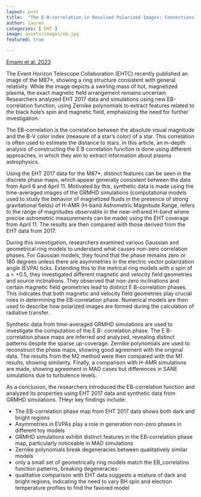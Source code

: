 ```yaml
---
layout: post
title:  "The E-B-correlation in Resolved Polarized Images: Connections to Astrophysics of Black Holes"
author: lauren
categories: [ EHT ]
image: assets/images/eb.jpg
featured: true

---
```

[Emami et al. 2023](https://arxiv.org/pdf/2305.00387)

The Event Horizon Telescope Collaboration (EHTC) recently published an image of the M87*, showing a ring structure consistent with general relativity. While the image depicts a swirling mass of hot, magnetized plasma, the exact magnetic field arrangement remains uncertain. Researchers analyzed EHT 2017 data and simulations using new EB-correlation function,  using Zernike polynomials to extract features related to the black hole’s spin and magnetic field, emphasizing the need for further investigation. 

The EB-correlation is the correlation between the absolute visual magnitude and the B-V color index (measure of a star’s color) of a star. This correlation is often used to estimate the distance to stars. In this article, an in-depth analysis of constructing the E B correlation function is done using different approaches, in which they aim to extract information about plasma astrophysics. 

Using the EHT 2017 data for the M87*, distinct features can be seen in the discrete phase maps, which appear generally consistent between the data from April 6 and April 11. Motivated by this, synthetic data is made using the time-averaged images of the GRMHD simulations (computational models used to study the behavior of magnetized fluids in the presence of strong gravitational fields) of H-AMR (H-band Astrometric Magnitude Range, refers to the range of magnitudes observable in the near-infrared H-band where precise astrometric measurements can be made) using the EHT coverage from April 11. The results are then compared with those derived from the EHT data from 2017. 

During this investigation, researchers examined various Gaussian and geometrical ring models to understand what causes non-zero correlation phases. For Gaussian models, they found that the phase remains zero or 180 degrees unless there are asymmetries in the electric vector polarization angle (EVPA) ticks. Extending this to the metrical ring models with a spin of a = +0.5, they investigated different magnetic and velocity field geometries and source inclinations. They observed that non-zero inclinations and certain magnetic field geometries lead to distinct E B-correlation phases. This indicates that both magnetic and velocity field geometries play crucial roles in determining the EB-correlation phase. Numerical models are then used to describe how polarized images are formed during the calculation of radiative transfer. 

Synthetic data from time-averaged GRMHD simulations are used to investigate the computation of the E B- correlation phase. The E B- correlation phase maps are inferred and analyzed, revealing distinct patterns despite the sparse up-coverage. Zernike polynomials are used to reconstruct the phase maps, showing good agreement with the original data. The results from the M2 method were then compared with the M1 results, showing similarity. Finally, a comparison with H-AMR simulations are made, showing agreement in MAD cases but differences in SANE simulations due to turbulence levels. 

As a conclusion, the researchers introduced the EB-correlation function and analyzed its properties using EHT 2017 data and synthetic data from GRMHD simulations. THeyr key findings include: 
- The EB-correlation phase map from EHT 2017 data shows both dark and bright regions
- Asymmetries in EVPAs play a role in generation non-zero phases in different toy models
- GRMHD simulations exhibit distinct features in the EB-correlation phase map, particularly noticeable in MAD simulations
- Zernike polynomials break degeneracies between qualitatively similar models
- only a small set of geometrically ring models match the EB_correlatino function patterns, breaking degeneracies
- qualitative comparison with EHT data suggests a mixture of dark and bright regions, indicating the need to vary BH spin and electron temperature profiles to find the favored model
